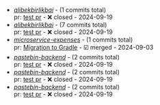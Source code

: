 - [_alibekbirlikbai_](https://github.com/alibekbirlikbai/alibekbirlikbai) - (1 commits total)<br/>pr: [test pr](https://github.com/alibekbirlikbai/alibekbirlikbai/pull/1) - :x: closed - 2024-09-19
- [_alibekbirlikbai_](https://github.com/alibekbirlikbai/alibekbirlikbai) - (7 commits total)<br/>pr: [test pr](https://github.com/alibekbirlikbai/alibekbirlikbai/pull/2) - :x: closed - 2024-09-19
- [_microservice-expenses_](https://github.com/alibekbirlikbai/microservice-expenses) - (1 commits total)<br/>pr: [Migration to Gradle](https://github.com/alibekbirlikbai/microservice-expenses/pull/1) - :ballot_box_with_check: merged - 2024-09-03
- [_pastebin-backend_](https://github.com/alibekbirlikbai/pastebin-backend) - (2 commits total)<br/>pr: [test pr](https://github.com/alibekbirlikbai/pastebin-backend/pull/1) - :x: closed - 2024-09-19
- [_pastebin-backend_](https://github.com/alibekbirlikbai/pastebin-backend) - (2 commits total)<br/>pr: [test pr](https://github.com/alibekbirlikbai/pastebin-backend/pull/2) - :x: closed - 2024-09-19
- [_pastebin-backend_](https://github.com/alibekbirlikbai/pastebin-backend) - (2 commits total)<br/>pr: [test pr](https://github.com/alibekbirlikbai/pastebin-backend/pull/3) - :x: closed - 2024-09-19